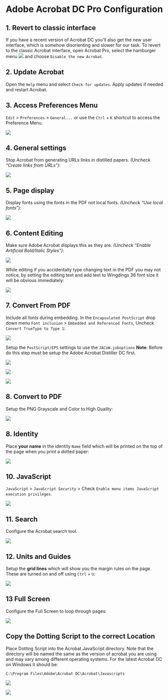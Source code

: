 # Adobe Acrobat DC Pro Configuration

## 1. Revert to classic interface

If you have a recent version of Acrobat DC you'll also get the new user interface, which is somehow disorienting and slower for our task. To revert to the classic Acrobat interface, open Acrobat Pro, select the hamburger menu  ![](img/hamburger-menu.png) and choose `Disable the new Acrobat`.

## 2. Update Acrobat

Open the `Help` menu and select `Check for updates`. Apply updates if needed and restart Acrobat.

## 3. Access Preferences Menu

`Edit` > `Preferences` > `General...` or use the `Ctrl` + `K` shortcut to access the Preference Menu.

![](img/acrobat-preferences.png)

## 4. General settings

Stop Acrobat from generating URLs links in distilled papers. *(Uncheck “Create links from URLs”)*:

![](img/acrobat-preferences-general.png)

## 5. Page display

Display fonts using the fonts in the PDF not local fonts. *(Uncheck “Use local fonts”)*:

![](img/acrobat-preferences-page-display.png)

## 6. Content Editing

Make sure Adobe Acrobat displays this as they are. *(Uncheck “Enable Artificial Bold/Italic Styles”)*:

![](img/acrobat-preferences-content-editing-1.png)

While editing if you accidentally type changing text in the PDF you may not notice, by setting the editing text and add text to Wingdings 36 font size it will be obvious immediately:

![](img/acrobat-preferences-content-editing-2.png)

## 7. Convert From PDF

Include all fonts during embedding. In the `Encapsulated PostScript` drop down menu `Font inclusion` > `Embedded and Referenced Fonts`, Uncheck `Convert TrueType to Type 1`:

![](img/acrobat-preferences-convert-from-pdf.png)

Setup the `PostScript/EPS` settings to use the `JACoW.joboptions` **Note**: Before do this step must be setup the Adobe Acrobat Distiller DC first.

![](img/acrobat-preferences-convert-from-pdf-2.png)

![](img/acrobat-preferences-convert-from-pdf-3.png)

![](img/acrobat-preferences-convert-from-pdf-4.png)

## 8. Convert to PDF

Setup the PNG Grayscale and Color to High Quality:

![](img/acrobat-preferences-convert-to-pdf.png)

## 8. Identity

Place **your name** in the identity `Name` field which will be printed on the top of the page when you print a dotted paper:

![](img/acrobat-preferences-identity.png)

## 10. JavaScript

`JavaScript` > `JavaScript Security` > Check `Enable menu items JavaScript execution privileges`.

![](img/acrobat-preferences-javascript.png)

## 11. Search

Configure the Acrobat search tool. 

![](img/acrobat-preferences-search.png)

## 12. Units and Guides

Setup the **grid lines** which will show you the margin rules on the page. These are turned on and off using `Ctrl` + `U`:

![](img/acrobat-preferences-units.png)

## 13 Full Screen

Configure the Full Screen to loop through pages:

![](img/acrobat-preferences-fullscreen.png)

## Copy the Dotting Script to the correct Location

Place Dotting Script into the Acrobat JavaScript directory. Note that the directory will be named the same as the version of acrobat you are using and may vary among different operating systems. For the latest Acrobat DC on Windows it should be:

    C:\Program Files\Adobe\Acrobat DC\Acrobat\Javascripts

![](img/acrobat-setdotjs.png)

![](img/acrobat-javascripts-folder.png)
